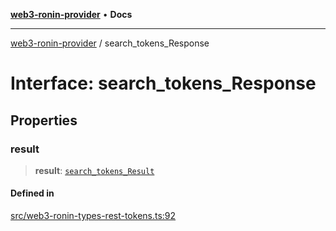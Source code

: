 [**web3-ronin-provider**](../README.md) • **Docs**

***

[web3-ronin-provider](../globals.md) / search\_tokens\_Response

# Interface: search\_tokens\_Response

## Properties

### result

> **result**: [`search_tokens_Result`](search_tokens_Result.md)

#### Defined in

[src/web3-ronin-types-rest-tokens.ts:92](https://github.com/chuacw/web3-ronin-provider/blob/a0101c455e71e221c1f508afff12749e77bf1fd8/src/web3-ronin-types-rest-tokens.ts#L92)
